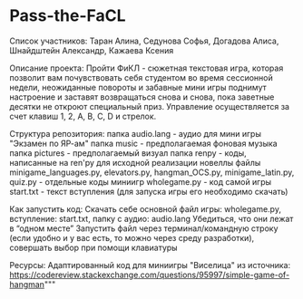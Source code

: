 # Pass-the-FaCL

Список участников: Таран Алина, Седунова Софья, Догадова Алиса, Шнайдштейн Александр, Кажаева Ксения 

Описание проекта: 
    Пройти ФиКЛ - сюжетная текстовая игра, которая позволит вам почувствовать себя студентом во время сессионной недели, неожиданные повороты и забавные мини игры поднимут настроение и заставят возвращаться снова и снова, пока заветные десятки не откроют специальный приз. 
Управление осуществляется за счет клавиш 1, 2, A, B, C, D и стрелок. 

Структура репозитория: папка audio.lang - аудио для мини игры "Экзамен по ЯР-ам"
                       папка music - предполагаемая фоновая музыка 
                       папка pictures - предполагаемый визуал 
                       папка renpy - коды, написанные на ren'py для исходной реализации новеллы 
                       файлы minigame_languages.py, elevators.py, hangman_OCS.py, minigame_latin.py,                               quiz.py - отдельные коды миниигр 
                       wholegame.py - код самой игры 
                       start.txt - текст вступления (для запуска игры его необходимо скачать) 

Как запустить код: 
                  Скачать себе основной файл игры: wholegame.py, вступление: start.txt, папку с аудио:                        audio.lang 
                  Убедиться, что они лежат в “одном месте”
                  Запустить файл через терминал/командную строку (если удобно и у вас есть, то можно через                    среду разработки), совершать выбор при помощи клавиатуры

Ресурсы: 
    Адаптированный код для миниигры "Виселица" из источника: https://codereview.stackexchange.com/questions/95997/simple-game-of-hangman"""

                        
